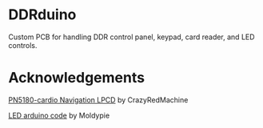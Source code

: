 # DDRduino
Custom PCB for handling DDR control panel, keypad, card reader, and LED controls.

# Acknowledgements
[PN5180-cardio Navigation LPCD](https://github.com/CrazyRedMachine/PN5180-cardio/tree/navigation-lpcd) by CrazyRedMachine 

[LED arduino code](https://github.com/Moldypie/hid-lights-with-individually-addressable-strips-and-a-keypad) by Moldypie
